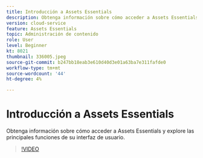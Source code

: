 ```yaml
---
title: Introducción a Assets Essentials
description: Obtenga información sobre cómo acceder a Assets Essentials y explore las principales facetas de su interfaz de usuario.
version: cloud-service
feature: Assets Essentials
topic: Administración de contenido
role: User
level: Beginner
kt: 8021
thumbnail: 336005.jpeg
source-git-commit: b247bb18eab3e610d40d3e01a63ba7e311fafde0
workflow-type: tm+mt
source-wordcount: '44'
ht-degree: 4%

---
```



# Introducción a Assets Essentials

Obtenga información sobre cómo acceder a Assets Essentials y explore las principales funciones de su interfaz de usuario.

>[!VIDEO](https://video.tv.adobe.com/v/336005/?quality=9&learn=on)
